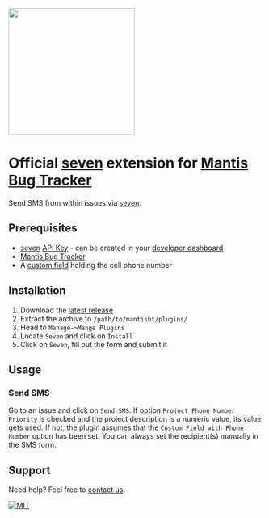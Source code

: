 <img src="https://www.seven.io/wp-content/uploads/Logo.svg" width="250" />


# Official [seven](https://www.seven.io) extension for [Mantis Bug Tracker](https://www.mantisbt.org/)

Send SMS from within issues via [seven](https://www.seven.io).

## Prerequisites

- [seven](https://www.seven.io) [API Key](https://help.seven.io/en/api-key-access) - can be created
  in
  your [developer dashboard](https://app.seven.io/developer)
- [Mantis Bug Tracker](https://www.mantisbt.org/)
- A [custom field](https://support.mantishub.com/hc/en-us/articles/204274065-Adding-custom-fields)
  holding the cell phone number

## Installation

1. Download
   the [latest release](https://github.com/seven-io/mantisbt/releases/latest/download/seven-mantisbt-latest.zip)
2. Extract the archive to `/path/to/mantisbt/plugins/`
3. Head to `Manage->Mange Plugins`
4. Locate `Seven` and click on `Install`
5. Click on `Seven`, fill out the form and submit it

## Usage

### Send SMS

Go to an issue and click on `Send SMS`.
If option `Project Phone Number Priority` is checked and the project description is a numeric value,
its value gets used.
If not, the plugin assumes that the `Custom Field with Phone Number` option has been set.
You can always set the recipient(s) manually in the SMS form.

## Support

Need help? Feel free to [contact us](https://www.seven.io/en/company/contact).

[![MIT](https://img.shields.io/badge/License-MIT-teal.svg)](LICENSE)
